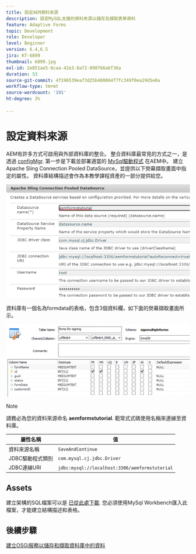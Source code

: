 ```yaml
---
title: 設定AEM資料來源
description: 設定MySQL支援的資料來源以儲存及擷取表單資料
feature: Adaptive Forms
topic: Development
role: Developer
level: Beginner
version: 6.4,6.5
jira: KT-6899
thumbnail: 6899.jpg
exl-id: 2e851ae5-6caa-42e3-8af2-090766a6f36a
duration: 53
source-git-commit: 4f196539ea73d25b480064f7fc349f0ea29d5e0a
workflow-type: tm+mt
source-wordcount: '191'
ht-degree: 3%

---
```


# 設定資料來源

AEM有許多方式可啟用與外部資料庫的整合。 整合資料庫最常見的方式之一，是透過 [configMgr](http://localhost:4502/system/console/configMgr).
第一步是下載並部署適當的 [MySql驅動程式](https://mvnrepository.com/artifact/mysql/mysql-connector-java) 在AEM中。
建立Apache Sling Connection Pooled DataSource，並提供以下熒幕擷取畫面中指定的屬性。 資料庫結構描述會作為本教學課程資產的一部分提供給您。

![data-source](assets/data-source.PNG)

資料庫有一個名為formdata的表格，包含3個資料欄，如下面的熒幕擷取畫面所示。

![資料庫](assets/data-base.PNG)


>[!NOTE]
>請務必為您的資料來源命名 **aemformstutorial**. 範常式式碼使用名稱來連線至資料庫。

| 屬性名稱 | 值 |
| ------------------------|--------------------------------------- |
| 資料來源名稱 | `SaveAndContinue` |
| JDBC驅動程式類別 | `com.mysql.cj.jdbc.Driver` |
| JDBC連線URI | `jdbc:mysql://localhost:3306/aemformstutorial` |

## Assets

建立架構的SQL檔案可以是 [已從此處下載](assets/sign-multiple-forms.sql). 您必須使用MySql Workbench匯入此檔案，才能建立結構描述和表格。

## 後續步驟

[建立OSGi服務以儲存和擷取資料庫中的資料](./create-osgi-service.md)
